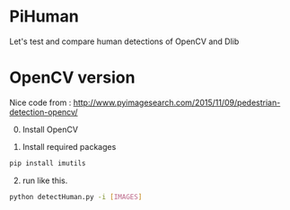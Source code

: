 # PiHuman

Let's test and compare human detections of OpenCV and Dlib

# OpenCV version

Nice code from : http://www.pyimagesearch.com/2015/11/09/pedestrian-detection-opencv/

0. Install OpenCV

1. Install required packages 
  ```bash
  pip install imutils
  ```

2. run like this.
  ```bash
  python detectHuman.py -i [IMAGES]
  ```


